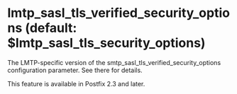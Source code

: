 # lmtp_sasl_tls_verified_security_options (default: $lmtp_sasl_tls_security_options)
 The LMTP-specific version of the
smtp\_sasl\_tls\_verified\_security\_options configuration parameter.
See there for details. 


 This feature is available in Postfix 2.3 and later. 


